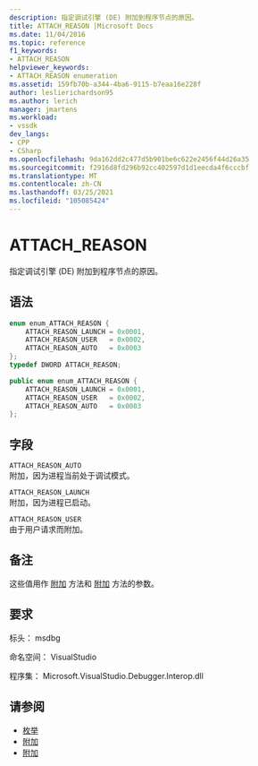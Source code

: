 ```yaml
---
description: 指定调试引擎 (DE) 附加到程序节点的原因。
title: ATTACH_REASON |Microsoft Docs
ms.date: 11/04/2016
ms.topic: reference
f1_keywords:
- ATTACH_REASON
helpviewer_keywords:
- ATTACH_REASON enumeration
ms.assetid: 159fb70b-a344-4ba6-9115-b7eaa16e228f
author: leslierichardson95
ms.author: lerich
manager: jmartens
ms.workload:
- vssdk
dev_langs:
- CPP
- CSharp
ms.openlocfilehash: 9da162dd2c477d5b901be6c622e2456f44d26a35
ms.sourcegitcommit: f2916d8fd296b92cc402597d1d1eecda4f6cccbf
ms.translationtype: MT
ms.contentlocale: zh-CN
ms.lasthandoff: 03/25/2021
ms.locfileid: "105085424"
---
```

# <a name="attach_reason"></a>ATTACH_REASON
指定调试引擎 (DE) 附加到程序节点的原因。

## <a name="syntax"></a>语法

```cpp
enum enum_ATTACH_REASON {
    ATTACH_REASON_LAUNCH = 0x0001,
    ATTACH_REASON_USER   = 0x0002,
    ATTACH_REASON_AUTO   = 0x0003
};
typedef DWORD ATTACH_REASON;
```

```csharp
public enum enum_ATTACH_REASON {
    ATTACH_REASON_LAUNCH = 0x0001,
    ATTACH_REASON_USER   = 0x0002,
    ATTACH_REASON_AUTO   = 0x0003
};
```

## <a name="fields"></a>字段
`ATTACH_REASON_AUTO`\
附加，因为进程当前处于调试模式。

`ATTACH_REASON_LAUNCH`\
附加，因为进程已启动。

`ATTACH_REASON_USER`\
由于用户请求而附加。

## <a name="remarks"></a>备注
这些值用作 [附加](../../../extensibility/debugger/reference/idebugengine2-attach.md) 方法和 [附加](../../../extensibility/debugger/reference/idebugprogramex2-attach.md) 方法的参数。

## <a name="requirements"></a>要求
标头： msdbg

命名空间： VisualStudio

程序集： Microsoft.VisualStudio.Debugger.Interop.dll

## <a name="see-also"></a>请参阅
- [枚举](../../../extensibility/debugger/reference/enumerations-visual-studio-debugging.md)
- [附加](../../../extensibility/debugger/reference/idebugengine2-attach.md)
- [附加](../../../extensibility/debugger/reference/idebugprogramex2-attach.md)
